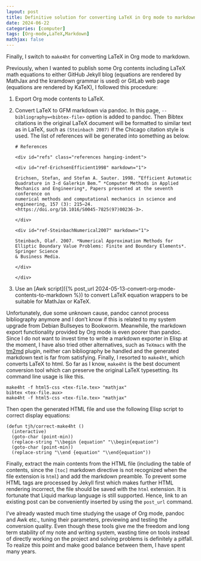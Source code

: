 ```yaml
---
layout: post
title: Definitive solution for converting LaTeX in Org mode to markdown
date: 2024-06-22
categories: [computer]
tags: [Org-mode,LaTeX,Markdown]
mathjax: false
---
```


Finally, I switch to `make4ht` for converting LaTeX in Org mode to markdown.

Previously, when I wanted to publish some Org contents including LaTeX math equations to either GitHub Jekyll blog (equations are rendered by MathJax and the kramdown grammar is used) or GitLab web page (equations are rendered by KaTeX), I followed this procedure:

1.  Export Org mode contents to LaTeX.
2.  Convert LaTeX to GFM markdown via pandoc. In this page, `--bibliography=<bibtex-file>` option is added to pandoc. Then Bibtex citations in the original LaTeX document will be formatted to similar text as in LaTeX, such as `(Steinbach 2007)` if the Chicago citation style is used. The list of references will be generated into something as below.
    
    ```text
    # References
    
    <div id="refs" class="references hanging-indent">
    
    <div id="ref-ErichsenEfficient1998" markdown="1">
    
    Erichsen, Stefan, and Stefan A. Sauter. 1998. “Efficient Automatic
    Quadrature in 3-d Galerkin Bem.” *Computer Methods in Applied Mechanics and Engineering*, Papers presented at the seventh conference on
    numerical methods and computational mechanics in science and
    engineering, 157 (3): 215–24.
    <https://doi.org/10.1016/S0045-7825(97)00236-3>.
    
    </div>
    
    <div id="ref-SteinbachNumerical2007" markdown="1">
    
    Steinbach, Olaf. 2007. *Numerical Approximation Methods for Elliptic Boundary Value Problems: Finite and Boundary Elements*. Springer Science
    & Business Media.
    
    </div>
    
    </div>
    ```
3.  Use an [Awk script]({% post_url 2024-05-13-convert-org-mode-contents-to-markdown %}) to convert LaTeX equation wrappers to be suitable for MathJax or KaTeX.

Unfortunately, due some unknown cause, pandoc cannot process bibliography anymore and I don&rsquo;t know if this is related to my system upgrade from Debian Bullseyes to Bookworm. Meanwhile, the markdown export functionality provided by Org mode is even poorer than pandoc. Since I do not want to invest time to write a markdown exporter in Elisp at the moment, I have also tried other alternatives, such as `TeXmacs` with the [tm2md](https://github.com/PikachuHy/texmacs-converter-tm2md/tree/master) plugin, neither can bibliography be handled and the generated markdown text is far from satisfying. Finally, I resorted to `make4ht`, which converts LaTeX to html. So far as I know, `make4ht` is the best document conversion tool which can preserve the original LaTeX typesetting. Its command line usage is like this.

```text
make4ht -f html5-css <tex-file.tex> "mathjax"
bibtex <tex-file.aux>
make4ht -f html5-css <tex-file.tex> "mathjax"
```

Then open the generated HTML file and use the following Elisp script to correct display equations:

```elisp
(defun tjh/correct-make4ht ()
  (interactive)
  (goto-char (point-min))
  (replace-string "\\begin {equation" "\\begin{equation")
  (goto-char (point-min))
  (replace-string "\\end {equation" "\\end{equation"))
```

Finally, extract the main contents from the HTML file (including the table of contents, since the `[toc]` markdown directive is not recognized when the file extension is `html`) and add the markdown preamble. To prevent some HTML tags are processed by Jekyll first which makes further HTML rendering incorrect, the file should be saved with the `html` extension. It is fortunate that Liquid markup language is still supported. Hence, link to an existing post can be conveniently inserted by using the `post_url` command.

I&rsquo;ve already wasted much time studying the usage of Org mode, pandoc and Awk etc., tuning their parameters, previewing and testing the conversion quality. Even though these tools give me the freedom and long term stability of my note and writing system, wasting time on tools instead of directly working on the project and solving problems is definitely a pitfall. To realize this point and make good balance between them, I have spent many years.
